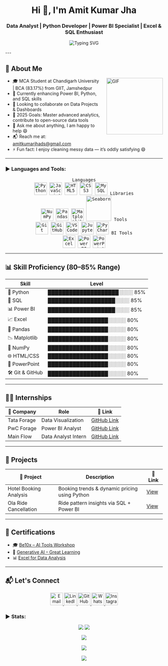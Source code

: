 
<h1 align="center">Hi 👋, I'm Amit Kumar Jha</h1>
<h3 align="center">Data Analyst | Python Developer | Power BI Specialist | Excel & SQL Enthusiast</h3>

<p align="center">
  <!-- Increase width to avoid text clipping -->
  <img src="https://readme-typing-svg.demolab.com?font=Fira+Code&weight=600&size=22&pause=1000&color=F75C7E&center=true&vCenter=true&width=900&lines=Welcome+to+my+GitHub+Profile!;Python+%7C+SQL+%7C+Power+BI+%7C+Excel+%7C+Data+Analytics;Let's+connect+and+create+data+magic+%F0%9F%9A%80" alt="Typing SVG" />
</p>
---

## 🌟 About Me

<img align="right" height="180px" style="margin-left: 20px;" alt="GIF" src="https://media1.giphy.com/media/v1.Y2lkPTc5MGI3NjExdmxtY2JiZ213aXlvcjhhYjl5bDFzcHhpNmEwdjc3a2hobzRnMmJreSZlcD12MV9pbnRlcm5hbF9naWZfYnlfaWQmY3Q9Zw/3oKIPEqDGUULpEU0aQ/giphy.gif" />

- 🎓 MCA Student at Chandigarh University | BCA (83.17%) from GIIT, Jamshedpur  
- 🌱 Currently enhancing Power BI, Python, and SQL skills  
- 👯 Looking to collaborate on Data Projects & Dashboards  
- 🍅 2025 Goals: Master advanced analytics, contribute to open-source data tools  
- 💬 Ask me about anything, I am happy to help 😄 
- 📬 Reach me at: [amitkumarjhads@gmail.com](mailto:amitkumarjhads@gmail.com)  
- ⚡ Fun fact: I enjoy cleaning messy data — it’s oddly satisfying 😄

---

<h3 align="left">▶ Languages and Tools:</h3>
<p align="center">
  <kbd>
    <kbd>Languages</kbd><br>
    <img style="transition: transform 0.2s ease-in-out;" onmouseover="this.style.transform='scale(1.2)';" onmouseout="this.style.transform='scale(1)';" title="Python" src="https://cdn.jsdelivr.net/gh/devicons/devicon/icons/python/python-original.svg" width="40" />
    <img style="transition: transform 0.2s ease-in-out;" onmouseover="this.style.transform='scale(1.2)';" onmouseout="this.style.transform='scale(1)';" title="JavaScript" src="https://cdn.jsdelivr.net/gh/devicons/devicon/icons/javascript/javascript-original.svg" width="40" />
    <img style="transition: transform 0.2s ease-in-out;" onmouseover="this.style.transform='scale(1.2)';" onmouseout="this.style.transform='scale(1)';" title="HTML5" src="https://cdn.jsdelivr.net/gh/devicons/devicon/icons/html5/html5-original.svg" width="40" />
    <img style="transition: transform 0.2s ease-in-out;" onmouseover="this.style.transform='scale(1.2)';" onmouseout="this.style.transform='scale(1)';" title="CSS3" src="https://cdn.jsdelivr.net/gh/devicons/devicon/icons/css3/css3-original.svg" width="40" />
    <img style="transition: transform 0.2s ease-in-out;" onmouseover="this.style.transform='scale(1.2)';" onmouseout="this.style.transform='scale(1)';" title="MySQL" src="https://cdn.jsdelivr.net/gh/devicons/devicon/icons/mysql/mysql-original.svg" width="40" />
  </kbd>
  <kbd>
    <kbd>Libraries</kbd><br>
    <img style="transition: transform 0.2s ease-in-out;" onmouseover="this.style.transform='scale(1.2)';" onmouseout="this.style.transform='scale(1)';" title="NumPy" src="https://cdn.jsdelivr.net/gh/devicons/devicon/icons/numpy/numpy-original.svg" width="40" />
    <img style="transition: transform 0.2s ease-in-out;" onmouseover="this.style.transform='scale(1.2)';" onmouseout="this.style.transform='scale(1)';" title="Pandas" src="https://cdn.jsdelivr.net/gh/devicons/devicon/icons/pandas/pandas-original.svg" width="40" />
    <img style="transition: transform 0.2s ease-in-out;" onmouseover="this.style.transform='scale(1.2)';" onmouseout="this.style.transform='scale(1)';" title="Matplotlib" src="https://cdn.jsdelivr.net/gh/devicons/devicon/icons/matplotlib/matplotlib-original.svg" width="40" />
    <img style="transition: transform 0.2s ease-in-out;" onmouseover="this.style.transform='scale(1.2)';" onmouseout="this.style.transform='scale(1)';" title="Seaborn" src="https://seaborn.pydata.org/_static/logo-wide-lightbg.svg" width="80" />
  </kbd>
  <kbd>
    <kbd>Tools</kbd><br>
    <img style="transition: transform 0.2s ease-in-out;" onmouseover="this.style.transform='scale(1.2)';" onmouseout="this.style.transform='scale(1)';" title="Git" src="https://cdn.jsdelivr.net/gh/devicons/devicon/icons/git/git-original.svg" width="40" />
    <img style="transition: transform 0.2s ease-in-out;" onmouseover="this.style.transform='scale(1.2)';" onmouseout="this.style.transform='scale(1)';" title="GitHub" src="https://cdn.jsdelivr.net/gh/devicons/devicon/icons/github/github-original.svg" width="40" />
    <img style="transition: transform 0.2s ease-in-out;" onmouseover="this.style.transform='scale(1.2)';" onmouseout="this.style.transform='scale(1)';" title="VS Code" src="https://cdn.jsdelivr.net/gh/devicons/devicon/icons/vscode/vscode-original.svg" width="40" />
    <img style="transition: transform 0.2s ease-in-out;" onmouseover="this.style.transform='scale(1.2)';" onmouseout="this.style.transform='scale(1)';" title="Jupyter" src="https://cdn.jsdelivr.net/gh/devicons/devicon/icons/jupyter/jupyter-original.svg" width="40" />
    <img style="transition: transform 0.2s ease-in-out;" onmouseover="this.style.transform='scale(1.2)';" onmouseout="this.style.transform='scale(1)';" title="PyCharm" src="https://cdn.jsdelivr.net/gh/devicons/devicon/icons/pycharm/pycharm-original.svg" width="40" />
  </kbd>
  <kbd>
    <kbd>BI Tools</kbd><br>
    <img style="transition: transform 0.2s ease-in-out;" onmouseover="this.style.transform='scale(1.2)';" onmouseout="this.style.transform='scale(1)';" title="Excel" src="https://img.icons8.com/color/48/000000/microsoft-excel-2019--v1.png" width="40" />
    <img style="transition: transform 0.2s ease-in-out;" onmouseover="this.style.transform='scale(1.2)';" onmouseout="this.style.transform='scale(1)';" title="Power BI" src="https://img.icons8.com/color/48/power-bi.png" width="40" />
    <img style="transition: transform 0.2s ease-in-out;" onmouseover="this.style.transform='scale(1.2)';" onmouseout="this.style.transform='scale(1)';" title="PowerPoint" src="https://img.icons8.com/color/48/microsoft-powerpoint-2019--v1.png" width="40" />
  </kbd>
</p>

---

## 📊 Skill Proficiency (80–85% Range)

| Skill            | Level |
|------------------|-------|
| 🐍 Python         | ████████████████████░░░░ 85% |
| 💾 SQL            | ███████████████████░░░░ 85% |
| 📊 Power BI       | ███████████████████░░░░ 85% |
| 📈 Excel          | █████████████████░░░░░ 80% |
| 🧮 Pandas         | █████████████████░░░░░ 80% |
| 📉 Matplotlib     | █████████████████░░░░░ 80% |
| 🔢 NumPy          | █████████████████░░░░░ 80% |
| 🌐 HTML/CSS       | █████████████████░░░░░ 80% |
| 🎨 PowerPoint     | █████████████████░░░░░ 80% |
| 🛠️ Git & GitHub   | █████████████████░░░░░ 80% |

---

## 🧑‍💼 Internships

| 🏢 Company    | Role                  | 📎 Link                                                                                                  |
|--------------|-----------------------|----------------------------------------------------------------------------------------------------------|
| Tata Forage  | Data Visualization    | [GitHub Link](https://github.com/AmitKumarJha-ds/Internship_2025/tree/main/Tata%20Data%20Visualization) |
| PwC Forage   | Power BI Analyst      | [GitHub Link](https://github.com/AmitKumarJha-ds/Internship_2025/tree/main/PWC%20Power%20BI)            |
| Main Flow    | Data Analyst Intern   | [GitHub Link](https://github.com/AmitKumarJha-ds/Internship_2025/tree/main/Main%20Flow)                 |

---

## 📁 Projects

| 📌 Project              | Description                                                    | 🔗 Link                                                                                          |
|------------------------|----------------------------------------------------------------|--------------------------------------------------------------------------------------------------|
| Hotel Booking Analysis | Booking trends & dynamic pricing using Python                  | [View](https://github.com/AmitKumarJha-ds/Project_2025/tree/main/Hotel%20Booking%20Analysis)     |
| Ola Ride Cancellation  | Ride pattern insights via SQL + Power BI                       | [View](https://github.com/AmitKumarJha-ds/Project_2025/tree/main/Ola%20Power%20BI)              |

---

## 📜 Certifications

- 🎓 [Be10x – AI Tools Workshop](https://github.com/AmitKumarJha-ds/Certifications/blob/main/be10x%20AI%20workshop%20Certificate.pdf)
- 🧠 [Generative AI – Great Learning](https://github.com/AmitKumarJha-ds/Certifications/blob/main/Generative%20AI%20for%20Beginners.pdf)
- 📊 [Excel for Data Analysis](https://github.com/AmitKumarJha-ds/Certifications/blob/main/Data%20Analysis%20using%20Excel.pdf)

---

## 📬 Let's Connect

<p align="center">
  <a href="mailto:amitkumarjhads@gmail.com" title="Email">
    <img style="transition: transform 0.2s ease-in-out;" onmouseover="this.style.transform='scale(1.2)';" onmouseout="this.style.transform='scale(1)';" title="Email" src="https://cdn.jsdelivr.net/gh/devicons/devicon/icons/google/google-original.svg" width="40" />
  </a>
  <a href="https://www.linkedin.com/in/amitkumarjha7777/" title="LinkedIn">
    <img style="transition: transform 0.2s ease-in-out;" onmouseover="this.style.transform='scale(1.2)';" onmouseout="this.style.transform='scale(1)';" title="LinkedIn" src="https://cdn.jsdelivr.net/gh/devicons/devicon/icons/linkedin/linkedin-original.svg" width="40" />
  </a>
  <a href="https://github.com/AmitKumarJha-ds" title="GitHub">
    <img style="transition: transform 0.2s ease-in-out;" onmouseover="this.style.transform='scale(1.2)';" onmouseout="this.style.transform='scale(1)';" title="GitHub" src="https://cdn.jsdelivr.net/gh/devicons/devicon/icons/github/github-original.svg" width="40" />
  </a>
  <a href="https://wa.me/918405801203" title="WhatsApp">
    <img style="transition: transform 0.2s ease-in-out;" onmouseover="this.style.transform='scale(1.2)';" onmouseout="this.style.transform='scale(1)';" title="WhatsApp" src="https://img.icons8.com/color/48/000000/whatsapp--v1.png" width="40" />
  </a>
  <a href="https://instagram.com/mit_kumarrr" title="Instagram">
    <img style="transition: transform 0.2s ease-in-out;" onmouseover="this.style.transform='scale(1.2)';" onmouseout="this.style.transform='scale(1)';" title="Instagram" src="https://cdn-icons-png.flaticon.com/512/174/174855.png" width="40" />
  </a>
</p>


<h3 align="left">▶ Stats:</h3>
<p align="center">
<img src="https://badges.pufler.dev/visits/AmitKumarJha-ds/AmitKumarJha-ds?style=for-the-badge"/> 
<img src="https://badges.pufler.dev/repos/AmitKumarJha-ds/?style=for-the-badge"/>
</p>
<p align="center">
<img src="https://github-readme-stats.vercel.app/api/top-langs/?username=AmitKumarJha-ds&layout=compact&theme=github_dark&langs_count=10">
<br><br>
<img src="https://github-readme-stats.vercel.app/api?username=AmitKumarJha-ds&count_private=true&show_icons=true&theme=github_dark">  
<br><br>
<img src="https://github-readme-streak-stats.herokuapp.com/?user=AmitKumarJha-ds&theme=holi-theme">
</p>

